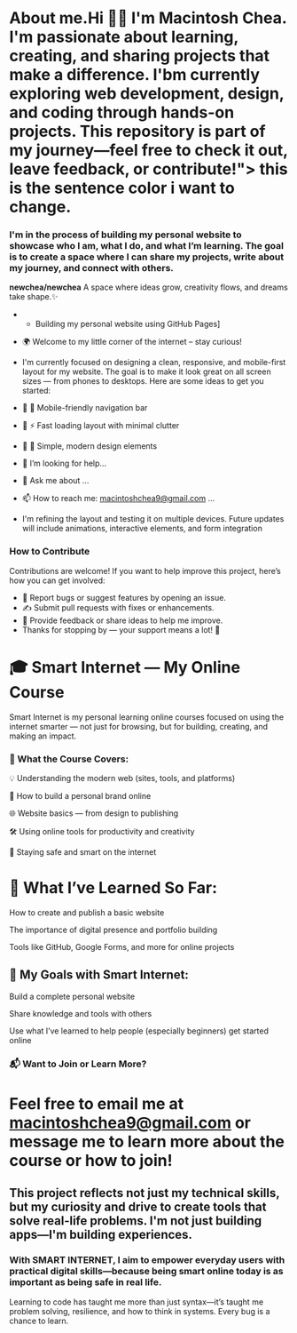 # About me.Hi 👋🏽 I'm Macintosh Chea. I'm passionate about learning, creating, and sharing projects that make a difference. I'bm currently exploring web development, design, and coding through hands-on projects. This repository is part of my journey—feel free to check it out, leave feedback, or contribute!"> this is the sentence color i want to change.
### I'm in the process of building my personal website to showcase who I am, what I do, and what I’m learning. The goal is to create a space where I can share my projects, write about my journey, and connect with others.
<!-- Feel free to contribute or suggest improvements -->
**newchea/newchea** A space where ideas grow, creativity flows, and dreams take shape.✨ 
- - Building my personal website using GitHub Pages]
- 🌍 Welcome to my little corner of the internet – stay curious!
- I'm currently focused on designing a clean, responsive, and mobile-first layout for my website. The goal is to make it look great on all screen sizes — from phones to desktops.
Here are some ideas to get you started:
- 🔭 📱 Mobile-friendly navigation bar
- 🌱 ⚡ Fast loading layout with minimal clutter
- 👯 🎨 Simple, modern design elements
- 🤔 I’m looking for help...
- 💬 Ask me about ...
- 📫 How to reach me: macintoshchea9@gmail.com ...

- I'm refining the layout and testing it on multiple devices. Future updates will include animations, interactive elements, and form integration
### How to Contribute
Contributions are welcome! If you want to help improve this project, here’s how you can get involved:
- 🐛 Report bugs or suggest features by opening an issue.  
- ✍️ Submit pull requests with fixes or enhancements.  
- 💬 Provide feedback or share ideas to help me improve.
- Thanks for stopping by — your support means a lot! 🙏
# 🎓 Smart Internet — My Online Course

Smart Internet is my personal learning online courses focused on using the internet smarter — not just for browsing, but for building, creating, and making an impact.

### 🧩 What the Course Covers:

💡 Understanding the modern web (sites, tools, and platforms)

🔧 How to build a personal brand online

🌐 Website basics — from design to publishing

🛠️ Using online tools for productivity and creativity

🔐 Staying safe and smart on the internet
# 🧠 What I’ve Learned So Far:

How to create and publish a basic website

The importance of digital presence and portfolio building

Tools like GitHub, Google Forms, and more for online projects

## 🚀 My Goals with Smart Internet:

Build a complete personal website

Share knowledge and tools with others

Use what I’ve learned to help people (especially beginners) get started online 
### 📬 Want to Join or Learn More?

# Feel free to email me at macintoshchea9@gmail.com or message me to learn more about the course or how to join!
## This project reflects not just my technical skills, but my curiosity and drive to create tools that solve real-life problems. I'm not just building apps—I'm building experiences.
### With SMART INTERNET, I aim to empower everyday users with practical digital skills—because being smart online today is as important as being safe in real life.
Learning to code has taught me more than just syntax—it’s taught me problem solving, resilience, and how to think in systems. Every bug is a chance to learn.
